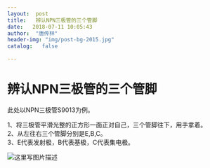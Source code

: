 ```yaml
---
layout:  post
title:   辨认NPN三极管的三个管脚
date:   2018-07-11 10:05:43
author:  "唐传林"
header-img: "img/post-bg-2015.jpg"
catalog:   false

---
```

#  辨认NPN三极管的三个管脚

此处以NPN三极管S9013为例。

1、将三极管平滑光整的正方形一面正对自己，三个管脚往下，用手拿着。  
2、从左往右三个管脚分别是E,B,C。  
3、E代表发射极，B代表基极，C代表集电极。

![这里写图片描述](http://img-blog.csdn.net/20180711100514435?watermark/2/text/aHR0cHM6Ly9ibG9nLmNzZG4ubmV0L1RhbmdfQ2h1YW5saW4=/font/5a6L5L2T/fontsize/400/fill/I0JBQkFCMA==/dissolve/70)

